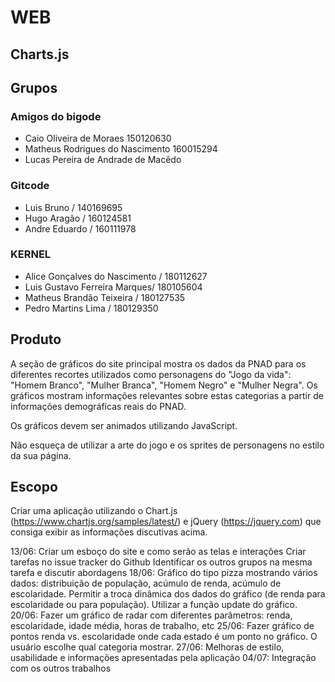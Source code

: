 # WEB
## Charts.js

## Grupos

### Amigos do bigode	
- Caio Oliveira de Moraes 150120630	
- Matheus Rodrigues do Nascimento 160015294	
- Lucas Pereira de Andrade de Macêdo	

### Gitcode	
- Luis Bruno / 140169695	
- Hugo Aragão / 160124581	
- Andre Eduardo / 160111978	

### KERNEL	
- Alice Gonçalves do Nascimento / 180112627	
- Luis Gustavo Ferreira Marques/ 180105604	
- Matheus Brandão Teixeira / 180127535	
- Pedro Martins Lima / 180129350	

## Produto

A seção de gráficos do site principal mostra os dados da PNAD para os diferentes
recortes utilizados como personagens do "Jogo da vida": "Homem Branco", 
"Mulher Branca", "Homem Negro" e "Mulher Negra". Os gráficos mostram informações
relevantes sobre estas categorias a partir de informações demográficas reais do 
PNAD.

Os gráficos devem ser animados utilizando JavaScript.

Não esqueça de utilizar a arte do jogo e os sprites de personagens no estilo da sua página.

## Escopo

Criar uma aplicação utilizando o Chart.js (https://www.chartjs.org/samples/latest/) e 
jQuery (https://jquery.com) que consiga exibir as informações discutivas acima.

13/06:
    Criar um esboço do site e como serão as telas e interações
    Criar tarefas no issue tracker do Github
    Identificar os outros grupos na mesma tarefa e discutir abordagens
18/06:
    Gráfico do tipo pizza mostrando vários dados: distribuição de população,
    acúmulo de renda, acúmulo de escolaridade. Permitir a troca dinâmica dos 
    dados do gráfico (de renda para escolaridade ou
    para população). Utilizar a função update do gráfico.
20/06:
    Fazer um gráfico de radar com diferentes parâmetros: renda, escolaridade, 
    idade média, horas de trabalho, etc
25/06:
    Fazer gráfico de pontos renda vs. escolaridade onde cada estado é um ponto
    no gráfico. O usuário escolhe qual categoria mostrar.
27/06:
    Melhoras de estilo, usabilidade e informações apresentadas pela aplicação
04/07:
    Integração com os outros trabalhos